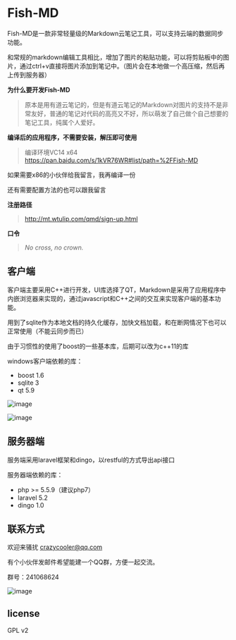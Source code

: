 # Fish-MD
Fish-MD是一款非常轻量级的Markdown云笔记工具，可以支持云端的数据同步功能。

和常规的markdown编辑工具相比，增加了图片的粘贴功能，可以将剪贴板中的图片，通过ctrl+v直接将图片添加到笔记中。（图片会在本地做一个高压缩，然后再上传到服务器）

**为什么要开发Fish-MD**
>原本是用有道云笔记的，但是有道云笔记的Markdown对图片的支持不是非常友好，普通的笔记对代码的高亮又不好，所以萌发了自己做个自己想要的笔记工具，纯属个人爱好。

**编译后的应用程序，不需要安装，解压即可使用**
>编译环境VC14 x64
https://pan.baidu.com/s/1kVR76WR#list/path=%2FFish-MD

如果需要x86的小伙伴给我留言，我再编译一份

还有需要配置方法的也可以跟我留言

**注册路径**
>http://mt.wtulip.com/qmd/sign-up.html

**口令**
>*No cross, no crown.*

## 客户端
客户端主要采用C++进行开发，UI库选择了QT，Markdown是采用了应用程序中内嵌浏览器来实现的，通过javascript和C++之间的交互来实现客户端的基本功能。

用到了sqlite作为本地文档的持久化缓存，加快文档加载，和在断网情况下也可以正常使用（不能云同步而已）

由于习惯性的使用了boost的一些基本库，后期可以改为c++11的库

windows客户端依赖的库：
- boost 1.6
- sqlite 3
- qt 5.9

![image](http://mt.wtulip.com/qmd/api/image?imageId=62156f47e7ba45e52fac71dbb82bd63f)

![image](http://mt.wtulip.com/qmd/api/image?imageId=e873d2928704f4d7a94ade114af1e2ea)

## 服务器端
服务端采用laravel框架和dingo，以restful的方式导出api接口

服务器端依赖的库：
- php >= 5.5.9（建议php7）
- laravel 5.2
- dingo 1.0


## 联系方式
欢迎来骚扰
crazycooler@qq.com

有个小伙伴发邮件希望能建一个QQ群，方便一起交流。

群号：241068624

![image](http://mt.wtulip.com/qmd/api/image?imageId=25b72249b7313ba4d5f15f8c18f91e8f)


## license
GPL v2

